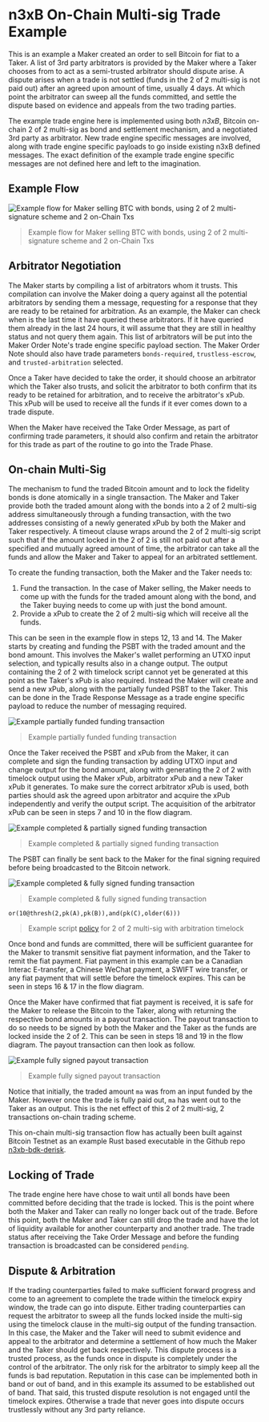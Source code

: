 # n3xB On-Chain Multi-sig Trade Example

This is an example a Maker created an order to sell Bitcoin for fiat to a Taker. A list of 3rd party arbitrators is provided by the Maker where a Taker chooses from to act as a semi-trusted arbitrator should dispute arise. A dispute arises when a trade is not settled (funds in the 2 of 2 multi-sig is not paid out) after an agreed upon amount of time, usually 4 days. At which point the arbitrator can sweep all the funds committed, and settle the dispute based on evidence and appeals from the two trading parties.

The example trade engine here is implemented using both *n3xB*, Bitcoin on-chain 2 of 2 multi-sig as bond and settlement mechanism, and a negotiated 3rd party as arbitrator. New trade engine specific messages are involved, along with trade engine specific payloads to go inside existing n3xB defined messages. The exact definition of the example trade engine specific messages are not defined here and left to the imagination.

## Example Flow

![Example flow for Maker selling BTC with bonds, using 2 of 2 multi-signature scheme and 2 on-Chain Txs](on-chain-flow.png)
> Example flow for Maker selling BTC with bonds, using 2 of 2 multi-signature scheme and 2 on-Chain Txs

## Arbitrator Negotiation

The Maker starts by compiling a list of arbitrators whom it trusts. This compilation can involve the Maker doing a query against all the potential arbitrators by sending them a message, requesting for a response that they are ready to be retained for arbitration. As an example, the Maker can check when is the last time it have queried these arbitrators. If it have queried them already in the last 24 hours, it will assume that they are still in healthy status and not query them again. This list of arbitrators will be put into the Maker Order Note's trade engine specific payload section. The Maker Order Note should also have trade parameters `bonds-required`, `trustless-escrow`, and `trusted-arbitration` selected.

Once a Taker have decided to take the order, it should choose an arbitrator which the Taker also trusts, and solicit the arbitrator to both confirm that its ready to be retained for arbitration, and to receive the arbitrator's xPub. This xPub will be used to receive all the funds if it ever comes down to a trade dispute.

When the Maker have received the Take Order Message, as part of confirming trade parameters, it should also confirm and retain the arbitrator for this trade as part of the routine to go into the Trade Phase.

## On-chain Multi-Sig

The mechanism to fund the traded Bitcoin amount and to lock the fidelity bonds is done atomically in a single transaction. The Maker and Taker provide both the traded amount along with the bonds into a 2 of 2 multi-sig address simultaneously through a funding transaction, with the two addresses consisting of a newly generated xPub by both the Maker and Taker respectively. A timeout clause wraps around the 2 of 2 multi-sig script such that if the amount locked in the 2 of 2 is still not paid out after a specified and mutually agreed amount of time, the arbitrator can take all the funds and allow the Maker and Taker to appeal for an arbitrated settlement.

To create the funding transaction, both the Maker and the Taker needs to:

1. Fund the transaction. In the case of Maker selling, the Maker needs to come up with the funds for the traded amount along with the bond, and the Taker buying needs to come up with just the bond amount.
2. Provide a xPub to create the 2 of 2 multi-sig which will receive all the funds.

This can be seen in the example flow in steps 12, 13 and 14. The Maker starts by creating and funding the PSBT with the traded amount and the bond amount. This involves the Maker's wallet performing an UTXO input selection, and typically results also in a change output. The output containing the 2 of 2 with timelock script cannot yet be generated at this point as the Taker's xPub is also required. Instead the Maker will create and send a new xPub, along with the partially funded PSBT to the Taker. This can be done in the Trade Response Message as a trade engine specific payload to reduce the number of messaging required.

![Example partially funded funding transaction](on-chain-psbt-maker.png)
> Example partially funded funding transaction

Once the Taker received the PSBT and xPub from the Maker, it can complete and sign the funding transaction by adding UTXO input and change output for the bond amount, along with generating the 2 of 2 with timelock output using the Maker xPub, arbitrator xPub and a new Taker xPub it generates. To make sure the correct arbitrator xPub is used, both parties should ask the agreed upon arbitrator and acquire the xPub independently and verify the output script. The acquisition of the arbitrator xPub can be seen in steps 7 and 10 in the flow diagram.

![Example completed & partially signed funding transaction](on-chain-psbt-taker.png)
> Example completed & partially signed funding transaction

The PSBT can finally be sent back to the Maker for the final signing required before being broadcasted to the Bitcoin network. 

![Example completed & fully signed funding transaction](on-chain-funding-tx.png)
> Example completed & fully signed funding transaction

```
or(10@thresh(2,pk(A),pk(B)),and(pk(C),older(6)))
```
> Example script [policy](https://shiftcrypto.ch/blog/understanding-bitcoin-miniscript-part-2/) for 2 of 2 multi-sig with arbitration timelock

Once bond and funds are committed, there will be sufficient guarantee for the Maker to transmit sensitive fiat payment information, and the Taker to remit the fiat payment. Fiat payment in this example can be a Canadian Interac E-transfer, a Chinese WeChat payment, a SWIFT wire transfer, or any fiat payment that will settle before the timelock expires. This can be seen in steps 16 & 17 in the flow diagram.

Once the Maker have confirmed that fiat payment is received, it is safe for the Maker to release the Bitcoin to the Taker, along with returning the respective bond amounts in a payout transaction. The payout transaction to do so needs to be signed by both the Maker and the Taker as the funds are locked inside the 2 of 2. This can be seen in steps 18 and 19 in the flow diagram. The payout transaction can then look as follow.

![Example fully signed payout transaction](on-chain-payout-tx.png)
> Example fully signed payout transaction

Notice that initially, the traded amount `ma` was from an input funded by the Maker. However once the trade is fully paid out, `ma` has went out to the Taker as an output. This is the net effect of this 2 of 2 multi-sig, 2 transactions on-chain trading scheme.

This on-chain multi-sig transaction flow has actually been built against Bitcoin Testnet as an example Rust based executable in the Github repo [n3xb-bdk-derisk](https://github.com/nobu-maeda/n3xb-bdk-derisk).

## Locking of Trade

The trade engine here have chose to wait until all bonds have been committed before deciding that the trade is locked. This is the point where both the Maker and Taker can really no longer back out of the trade. Before this point, both the Maker and Taker can still drop the trade and have the lot of liquidity available for another counterparty and another trade. The trade status after receiving the Take Order Message and before the funding transaction is broadcasted can be considered `pending`.

## Dispute & Arbitration

If the trading counterparties failed to make sufficient forward progress and come to an agreement to complete the trade within the timelock expiry window, the trade can go into dispute. Either trading counterparties can request the arbitrator to sweep all the funds locked inside the multi-sig using the timelock clause in the multi-sig output of the funding transaction. In this case, the Maker and the Taker will need to submit evidence and appeal to the arbitrator and determine a settlement of how much the Maker and the Taker should get back respectively. This dispute process is a trusted process, as the funds once in dispute is completely under the control of the arbitrator. The only risk for the arbitrator to simply keep all the funds is bad reputation. Reputation in this case can be implemented both in band or out of band, and in this example its assumed to be established out of band. That said, this trusted dispute resolution is not engaged until the timelock expires. Otherwise a trade that never goes into dispute occurs trustlessly without any 3rd party reliance.